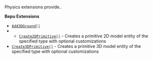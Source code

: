 Physics extensions provide..  

**Bepu Extensions**

- [`Add3DGround()`](xref:Stride.CommunityToolkit.Bepu.GameExtensions.Add3DGround(Stride.Engine.Game,System.String,System.Nullable{Stride.Core.Mathematics.Vector2},System.Boolean))
- - [`Create2DPrimitive()`](xref:Stride.CommunityToolkit.Bepu.GameExtensions.Create2DPrimitive(Stride.Games.IGame,Stride.CommunityToolkit.Rendering.ProceduralModels.Primitive2DModelType,Stride.CommunityToolkit.Bepu.Primitive2DCreationOptions)) - Creates a primitive 2D model entity of the specified type with optional customizations
- [`Create3DPrimitive()`](xref:Stride.CommunityToolkit.Bepu.GameExtensions.Create3DPrimitive(Stride.Games.IGame,Stride.CommunityToolkit.Rendering.ProceduralModels.PrimitiveModelType,Stride.CommunityToolkit.Bepu.Primitive3DCreationOptions)) - Creates a primitive 3D model entity of the specified type with optional customizations